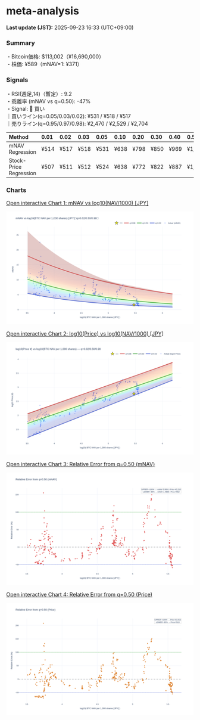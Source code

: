 # meta-analysis


<!--REPORT:START-->
**Last update (JST):** 2025-09-23 16:33 (UTC+09:00)

### Summary
・Bitcoin価格: $113,002（¥16,690,000）  
・株価: ¥589（mNAV=1: ¥371）

### Signals
・RSI(週足,14)（暫定）: 9.2  
・乖離率 (mNAV vs q=0.50): -47%  
・Signal: 🔵 買い  
｜買いライン(q=0.05/0.03/0.02): ¥531 / ¥518 / ¥517  
｜売りライン(q=0.95/0.97/0.98): ¥2,470 / ¥2,529 / ¥2,704

| Method                 | 0.01   | 0.02   | 0.03   | 0.05   | 0.10   | 0.20   | 0.30   | 0.40   | 0.50   | 0.60   | 0.70   | 0.80   | 0.90   | 0.95   | 0.97   | 0.98   | 0.99   |
|:-----------------------|:-------|:-------|:-------|:-------|:-------|:-------|:-------|:-------|:-------|:-------|:-------|:-------|:-------|:-------|:-------|:-------|:-------|
| mNAV Regression        | ¥514   | ¥517   | ¥518   | ¥531   | ¥638   | ¥798   | ¥850   | ¥969   | ¥1,105 | ¥1,247 | ¥1,390 | ¥1,832 | ¥2,217 | ¥2,470 | ¥2,529 | ¥2,704 | ¥2,687 |
| Stock-Price Regression | ¥507   | ¥511   | ¥512   | ¥524   | ¥638   | ¥772   | ¥822   | ¥887   | ¥1,027 | ¥1,103 | ¥1,269 | ¥1,753 | ¥2,073 | ¥2,285 | ¥2,276 | ¥2,481 | ¥2,497 |

### Charts
[Open interactive Chart 1: mNAV vs log10(NAV/1000) [JPY]](https://tkzm240.github.io/meta-analysis/fig1.html)

![fig1](assets/fig1.png)

[Open interactive Chart 2: log10(Price) vs log10(NAV/1000) [JPY]](https://tkzm240.github.io/meta-analysis/fig2.html)

![fig2](assets/fig2.png)

[Open interactive Chart 3: Relative Error from q=0.50 (mNAV)](https://tkzm240.github.io/meta-analysis/fig3.html)

![fig3](assets/fig3.png)

[Open interactive Chart 4: Relative Error from q=0.50 (Price)](https://tkzm240.github.io/meta-analysis/fig4.html)

![fig4](assets/fig4.png)
<!--REPORT:END-->
